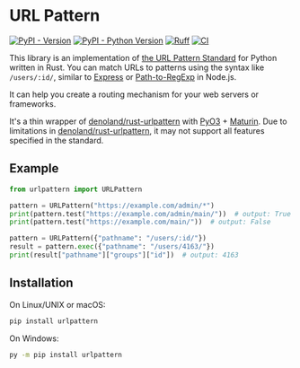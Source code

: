 # URL Pattern

[![PyPI - Version](https://img.shields.io/pypi/v/urlpattern)](https://pypi.org/project/urlpattern/)
[![PyPI - Python Version](https://img.shields.io/pypi/pyversions/urlpattern)](https://pypi.org/project/urlpattern/)
[![Ruff](https://img.shields.io/endpoint?url=https://raw.githubusercontent.com/astral-sh/ruff/main/assets/badge/v2.json)](https://github.com/astral-sh/ruff)
[![CI](https://github.com/urlpattern/python-urlpattern/actions/workflows/CI.yml/badge.svg)](https://github.com/urlpattern/python-urlpattern/actions)

This library is an implementation of [the URL Pattern Standard](https://urlpattern.spec.whatwg.org/) for Python written in Rust. You can match URLs to patterns using the syntax like `/users/:id/`, similar to [Express](https://expressjs.com/) or [Path-to-RegExp](https://github.com/pillarjs/path-to-regexp) in Node.js.

It can help you create a routing mechanism for your web servers or frameworks.

It's a thin wrapper of [denoland/rust-urlpattern](https://github.com/denoland/rust-urlpattern) with [PyO3](https://github.com/PyO3/pyo3) + [Maturin](https://github.com/PyO3/maturin). Due to limitations in [denoland/rust-urlpattern](https://github.com/denoland/rust-urlpattern), it may not support all features specified in the standard.

## Example

```py
from urlpattern import URLPattern

pattern = URLPattern("https://example.com/admin/*")
print(pattern.test("https://example.com/admin/main/"))  # output: True
print(pattern.test("https://example.com/main/"))  # output: False

pattern = URLPattern({"pathname": "/users/:id/"})
result = pattern.exec({"pathname": "/users/4163/"})
print(result["pathname"]["groups"]["id"])  # output: 4163
```

## Installation

On Linux/UNIX or macOS:

```sh
pip install urlpattern
```

On Windows:

```sh
py -m pip install urlpattern
```
